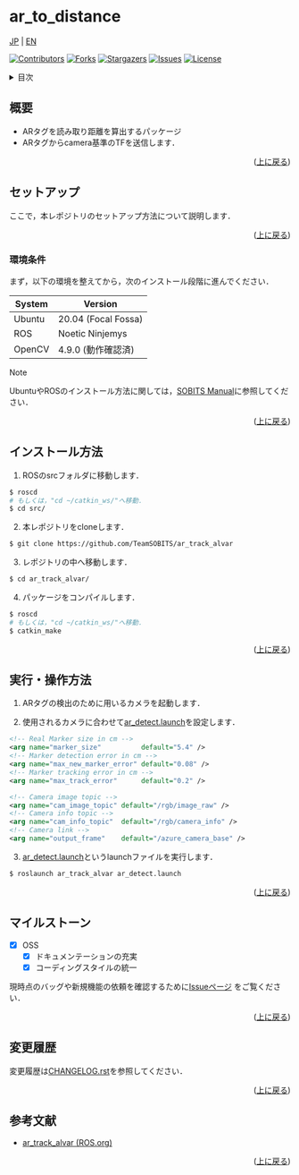 # ar_to_distance
<a name="readme-top"></a>

[JP](README.md) | [EN](README_en.md)

[![Contributors][contributors-shield]][contributors-url]
[![Forks][forks-shield]][forks-url]
[![Stargazers][stars-shield]][stars-url]
[![Issues][issues-shield]][issues-url]
[![License][license-shield]][license-url]


<!-- 目次 -->
<details>
  <summary>目次</summary>
  <ol>
    <li>
      <a href="#概要">概要</a>
    </li>
    <li>
      <a href="#セットアップ">セットアップ</a>
      <ul>
        <li><a href="#環境条件">環境条件</a></li>
        <li><a href="#インストール方法">インストール方法</a></li>
      </ul>
    </li>
    <li><a href="#実行・操作方法">実行・操作方法</a></li>
    <li><a href="#マイルストーン">マイルストーン</a></li>
    <li><a href="#変更履歴">変更履歴</a></li>
    <li><a href="#参考文献">参考文献</a></li>
  </ol>
</details>


<!-- レポジトリの概要 -->
## 概要

- ARタグを読み取り距離を算出するパッケージ
- ARタグからcamera基準のTFを送信します．

<p align="right">(<a href="#readme-top">上に戻る</a>)</p>


<!-- セットアップ -->
## セットアップ

ここで，本レポジトリのセットアップ方法について説明します．

<p align="right">(<a href="#readme-top">上に戻る</a>)</p>


<!-- 環境条件 -->
### 環境条件

まず，以下の環境を整えてから，次のインストール段階に進んでください．

| System | Version |
| --- | --- |
| Ubuntu | 20.04 (Focal Fossa) |
| ROS    | Noetic Ninjemys |
| OpenCV | 4.9.0 (動作確認済) |

> [!NOTE]
> UbuntuやROSのインストール方法に関しては，[SOBITS Manual](https://github.com/TeamSOBITS/sobits_manual#%E9%96%8B%E7%99%BA%E7%92%B0%E5%A2%83%E3%81%AB%E3%81%A4%E3%81%84%E3%81%A6)に参照してください．

<p align="right">(<a href="#readme-top">上に戻る</a>)</p>


<!-- インストール方法 -->
## インストール方法

1. ROSのsrcフォルダに移動します．
  ```bash
  $ roscd
  # もしくは，"cd ~/catkin_ws/"へ移動．
  $ cd src/
  ```

2. 本レポジトリをcloneします．
  ```bash
  $ git clone https://github.com/TeamSOBITS/ar_track_alvar
  ```

3. レポジトリの中へ移動します．
  ```bash
  $ cd ar_track_alvar/
  ```

4. パッケージをコンパイルします．
  ```bash
  $ roscd
  # もしくは，"cd ~/catkin_ws/"へ移動．
  $ catkin_make
  ```

<p align="right">(<a href="#readme-top">上に戻る</a>)</p>


<!-- 実行・操作方法 -->
## 実行・操作方法

1. ARタグの検出のために用いるカメラを起動します．

2. 使用されるカメラに合わせて[ar_detect.launch](ar_track_alvar/launch/ar_detect.launch)を設定します．
  ```xml
  <!-- Real Marker size in cm -->
  <arg name="marker_size"          default="5.4" />
  <!-- Marker detection error in cm -->
  <arg name="max_new_marker_error" default="0.08" />
  <!-- Marker tracking error in cm -->
  <arg name="max_track_error"      default="0.2" />

  <!-- Camera image topic -->
  <arg name="cam_image_topic" default="/rgb/image_raw" />
  <!-- Camera info topic -->
  <arg name="cam_info_topic"  default="/rgb/camera_info" />
  <!-- Camera link -->
  <arg name="output_frame"    default="/azure_camera_base" />
  ```

3. [ar_detect.launch](ar_track_alvar/launch/ar_detect.launch)というlaunchファイルを実行します．
  ```bash
  $ roslaunch ar_track_alvar ar_detect.launch
  ```

<p align="right">(<a href="#readme-top">上に戻る</a>)</p>


<!-- マイルストーン -->
## マイルストーン

- [x] OSS
    - [x] ドキュメンテーションの充実
    - [x] コーディングスタイルの統一

現時点のバッグや新規機能の依頼を確認するために[Issueページ][issues-url] をご覧ください．

<p align="right">(<a href="#readme-top">上に戻る</a>)</p>


<!-- 変更履歴 -->
## 変更履歴

変更履歴は[CHANGELOG.rst](CHANGELOG.rst)を参照してください．

<p align="right">(<a href="#readme-top">上に戻る</a>)</p>


<!-- 参考文献 -->
## 参考文献

* [ar_track_alvar (ROS.org)](http://wiki.ros.org/ar_track_alvar)

<p align="right">(<a href="#readme-top">上に戻る</a>)</p>



<!-- MARKDOWN LINKS & IMAGES -->
<!-- https://www.markdownguide.org/basic-syntax/#reference-style-links -->
[contributors-shield]: https://img.shields.io/github/contributors/TeamSOBITS/ar_track_alvar.svg?style=for-the-badge
[contributors-url]: https://github.com/TeamSOBITS/ar_track_alvar/graphs/contributors
[forks-shield]: https://img.shields.io/github/forks/TeamSOBITS/ar_track_alvar.svg?style=for-the-badge
[forks-url]: https://github.com/TeamSOBITS/ar_track_alvar/network/members
[stars-shield]: https://img.shields.io/github/stars/TeamSOBITS/ar_track_alvar.svg?style=for-the-badge
[stars-url]: https://github.com/TeamSOBITS/ar_track_alvar/stargazers
[issues-shield]: https://img.shields.io/github/issues/TeamSOBITS/ar_track_alvar.svg?style=for-the-badge
[issues-url]: https://github.com/TeamSOBITS/ar_track_alvar/issues
[license-shield]: https://img.shields.io/github/license/TeamSOBITS/ar_track_alvar.svg?style=for-the-badge
[license-url]: LICENSE
